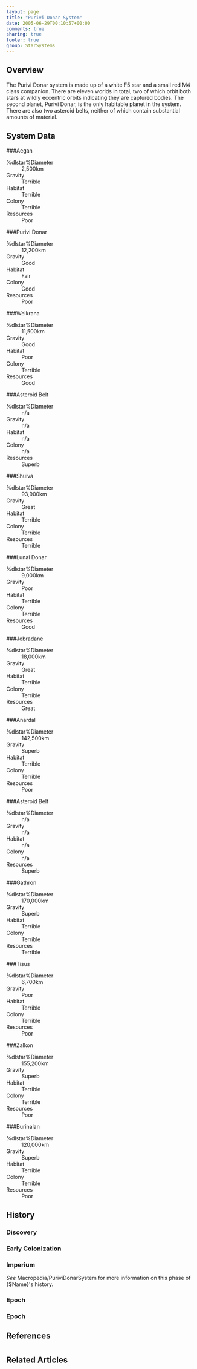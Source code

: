 ```yaml
---
layout: page
title: "Purivi Donar System"
date: 2005-06-29T00:10:57+00:00
comments: true
sharing: true
footer: true
group: StarSystems
---
```




## Overview

The Purivi Donar system is made up of a white F5 star and a small red M4 class companion.  There are eleven worlds in total, two of which orbit both stars at wildly eccentric orbits indicating they are captured bodies.  The second planet, Purivi Donar, is the only habitable planet in the system.  There are also two asteroid belts, neither of which contain substantial amounts of material.

## System Data

###Aegan

<dl><dt>%dlstar%Diameter</dt><dd>2,500km  </dd>
<dt>Gravity</dt><dd>Terrible</dd>
<dt>Habitat</dt><dd>Terrible     </dd>
<dt>Colony</dt><dd>Terrible</dd>
<dt>Resources</dt><dd>Poor       </dd>
</dl>

###Purivi Donar

<dl><dt>%dlstar%Diameter</dt><dd>12,200km</dd>
<dt>Gravity</dt><dd>Good</dd>
<dt>Habitat</dt><dd>Fair         </dd>
<dt>Colony</dt><dd>Good    </dd>
<dt>Resources</dt><dd>Poor       </dd>
</dl>

###Welkrana

<dl><dt>%dlstar%Diameter</dt><dd>11,500km</dd>
<dt>Gravity</dt><dd>Good    </dd>
<dt>Habitat</dt><dd>Poor         </dd>
<dt>Colony</dt><dd>Terrible</dd>
<dt>Resources</dt><dd>Good       </dd>
</dl>

###Asteroid Belt

<dl><dt>%dlstar%Diameter</dt><dd>n/a</dd>
<dt>Gravity</dt><dd>n/a     </dd>
<dt>Habitat</dt><dd>n/a          </dd>
<dt>Colony</dt><dd>n/a     </dd>
<dt>Resources</dt><dd>Superb     </dd>
</dl>

###Shuiva

<dl><dt>%dlstar%Diameter</dt><dd>93,900km</dd>
<dt>Gravity</dt><dd>Great   </dd>
<dt>Habitat</dt><dd>Terrible     </dd>
<dt>Colony</dt><dd>Terrible</dd>
<dt>Resources</dt><dd>Terrible   </dd>
</dl>

###Lunal Donar

<dl><dt>%dlstar%Diameter</dt><dd>9,000km</dd>
<dt>Gravity</dt><dd>Poor  </dd>
<dt>Habitat</dt><dd>Terrible     </dd>
<dt>Colony</dt><dd>Terrible</dd>
<dt>Resources</dt><dd>Good       </dd>
</dl>


###Jebradane

<dl><dt>%dlstar%Diameter</dt><dd>18,000km</dd>
<dt>Gravity</dt><dd>Great  </dd>
<dt>Habitat</dt><dd>Terrible     </dd>
<dt>Colony</dt><dd>Terrible</dd>
<dt>Resources</dt><dd>Great      </dd>
</dl>

###Anardal

<dl><dt>%dlstar%Diameter</dt><dd>142,500km</dd>
<dt>Gravity</dt><dd>Superb  </dd>
<dt>Habitat</dt><dd>Terrible     </dd>
<dt>Colony</dt><dd>Terrible</dd>
<dt>Resources</dt><dd>Poor       </dd>
</dl>

###Asteroid Belt

<dl><dt>%dlstar%Diameter</dt><dd>n/a</dd>
<dt>Gravity</dt><dd>n/a     </dd>
<dt>Habitat </dt><dd>n/a     </dd>
<dt>Colony</dt><dd>n/a          </dd>
<dt>Resources</dt><dd>Superb     </dd>
</dl>

###Gathron

<dl><dt>%dlstar%Diameter</dt><dd>170,000km</dd>
<dt>Gravity</dt><dd>Superb  </dd>
<dt>Habitat</dt><dd>Terrible     </dd>
<dt>Colony</dt><dd>Terrible</dd>
<dt>Resources</dt><dd>Terrible   </dd>
</dl>

###Tisus

<dl><dt>%dlstar%Diameter</dt><dd>6,700km  </dd>
<dt>Gravity</dt><dd>Poor    </dd>
<dt>Habitat</dt><dd>Terrible     </dd>
<dt>Colony</dt><dd>Terrible</dd>
<dt>Resources</dt><dd>Poor       </dd>
</dl>

###Zalkon

<dl><dt>%dlstar%Diameter</dt><dd>155,200km</dd>
<dt>Gravity</dt><dd>Superb  </dd>
<dt>Habitat</dt><dd>Terrible     </dd>
<dt>Colony</dt><dd>Terrible</dd>
<dt>Resources</dt><dd>Poor       </dd>
</dl>

###Burinalan

<dl><dt>%dlstar%Diameter</dt><dd>120,000km</dd>
<dt>Gravity</dt><dd>Superb</dd>
<dt>Habitat</dt><dd>Terrible     </dd>
<dt>Colony</dt><dd>Terrible</dd>
<dt>Resources</dt><dd>Poor       </dd>
</dl>

## History

### Discovery

### Early Colonization

### Imperium
*See* Macropedia/PuriviDonarSystem for more information on this phase of {$Name}'s history.

### Epoch

### Epoch

## References
# 

## Related Articles
